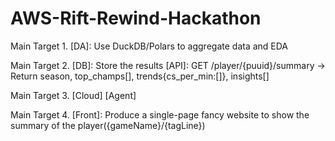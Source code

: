 # AWS-Rift-Rewind-Hackathon

Main Target 1.
[DA]: Use DuckDB/Polars to aggregate data and EDA

Main Target 2.
[DB]: Store the results
[API]: GET /player/{puuid}/summary → Return season, top_champs[], trends{cs_per_min:[]}, insights[]

Main Target 3.
[Cloud]
[Agent]

Main Target 4.
[Front]: Produce a single-page fancy website to show the summary of the player({gameName}/{tagLine})
